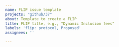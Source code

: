 ```yaml
---
name: FLIP issue template
projects: "github/37"
about: Template to create a FLIP
title: FLIP title, e.g., "Dynamic Inclusion fees"
labels: 'flip: protocol, Proposed'
assignees: ''

---
```


